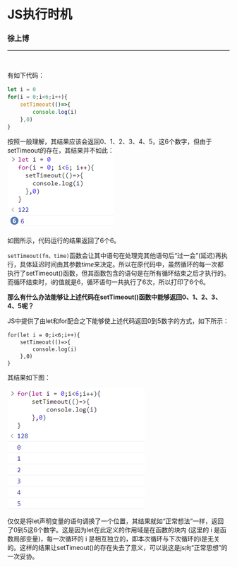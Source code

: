 # JS执行时机

### 徐上博

***

<br>

有如下代码：

```JavaScript
let i = 0
for(i = 0;i<6;i++){
    setTimeout(()=>{
        console.log(i)
    },0)
}
```

按照一般理解，其结果应该会返回0、1、2、3、4、5，这6个数字，但由于setTimeout的存在，其结果并不如此：<br>
![结果](1号结果.png)

如图所示，代码运行的结果返回了6个6。<br>

`setTimeout(fn，time)`函数会让其中语句在处理完其他语句后“过一会”(延迟)再执行，具体延迟时间由其参数*time*来决定。所以在原代码中，虽然循环的每一次都执行了setTimeout()函数，但其函数包含的语句是在所有循环结束之后才执行的。而循环结束时，i的值就是6，循环语句一共执行了6次，所以打印了6个6。

**那么有什么办法能够让上述代码在setTimeout()函数中能够返回0、1、2、3、4、5呢？**

JS中提供了由let和for配合之下能够使上述代码返回0到5数字的方式，如下所示：

```JS
for(let i = 0;i<6;i++){
    setTimeout(()=>{
        console.log(i)
    },0)
}
```

其结果如下图：

![结果2](2号结果.png)

仅仅是将let声明变量的语句调换了一个位置，其结果就如“正常想法”一样，返回了0到5这6个数字。这是因为let在此定义的作用域是在函数的块内 (这里的 i 是函数局部变量)，每一次循环的 i 是相互独立的，即本次循环与下次循环的i是无关的。这样的结果让setTimeout()的存在失去了意义，可以说这是js向“正常思想”的一次妥协。
